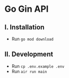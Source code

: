 # Go Gin API

## I. Installation

- Run ``go mod download``

## II. Development

- Run `cp .env.example .env`
- Run ``air run main``